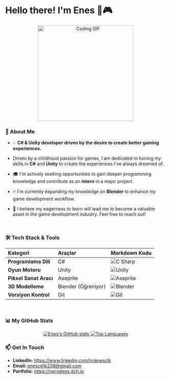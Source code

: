 # Hello there! I'm Enes 👋🎮

<p align="center">
  <img src="https://i.ibb.co/L5hY52h/coding.gif" alt="Coding GIF" width="300" />
</p>

### 🚀 About Me

- 💡 **C# & Unity developer driven by the desire to create better gaming experiences.**

- Driven by a childhood passion for games, I am dedicated to honing my skills in **C#** and **Unity** to create the experiences I've always dreamed of.
- 🎓 I'm actively seeking opportunities to gain deeper programming knowledge and contribute as an **intern** in a major project.
- ⚡️ I'm currently expanding my knowledge on **Blender** to enhance my game development workflow.
- 💬 I believe my eagerness to learn will lead me to become a valuable asset in the game development industry. Feel free to reach out!

<br>

### 🛠️ Tech Stack & Tools

| Kategori | Araçlar | Markdown Kodu |
| :--- | :--- | :--- |
| **Programlama Dili** | C\# | <img src="https://img.shields.io/badge/C%23-239120?style=for-the-badge&logo=c-sharp&logoColor=white" alt="C Sharp" /> |
| **Oyun Motoru** | Unity | <img src="https://img.shields.io/badge/Unity-100000?style=for-the-badge&logo=unity&logoColor=white" alt="Unity" /> |
| **Piksel Sanat Aracı**| Aseprite | <img src="https://img.shields.io/badge/Aseprite-757196?style=for-the-badge&logo=aseprite&logoColor=white" alt="Aseprite" /> |
| **3D Modelleme** | Blender (Öğreniyor) | <img src="https://img.shields.io/badge/Blender-FF7900?style=for-the-badge&logo=blender&logoColor=white" alt="Blender" /> |
| **Versiyon Kontrol**| Git | <img src="https://img.shields.io/badge/Git-F05032?style=for-the-badge&logo=git&logoColor=white" alt="Git" /> |

<br>

### 📊 My GitHub Stats

<p align="center">
  <a href="https://github.com/anuraghazra/github-readme-stats">
    <img src="https://github-readme-stats.vercel.app/api?username=[Enes-Clk]&show_icons=true&theme=onedark&hide_border=true&count_private=true" alt="Enes's GitHub stats" />
  </a>
  <a href="https://github.com/anuraghazra/github-readme-stats">
    <img src="https://github-readme-stats.vercel.app/api/top-langs/?username=[Enes-Clk]&layout=compact&theme=onedark&hide_border=true&langs_count=6" alt="Top Languages" />
  </a>
</p>

### 📫 Get In Touch

- **LinkedIn:** https://www.linkedin.com/in/enesclk
- **Email:** enescelik238@gmail.com
- **Portfolio:** https://nerveless.itch.io
